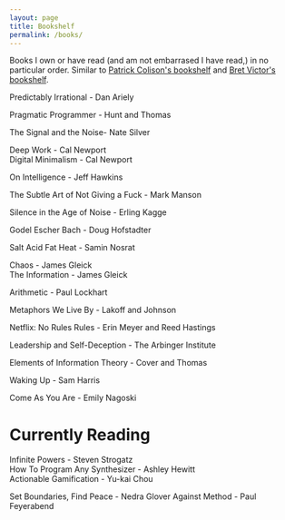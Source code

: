 ```yaml
---
layout: page
title: Bookshelf
permalink: /books/
---
```


Books I own or have read (and am not embarrased I have read,) in no particular
order. Similar to [Patrick Colison's
bookshelf](https://patrickcollison.com/bookshelf) and [Bret Victor's
bookshelf](http://worrydream.com/#!/Links).

Predictably Irrational - Dan Ariely

Pragmatic Programmer - Hunt and Thomas

The Signal and the Noise- Nate Silver

Deep Work - Cal Newport  
Digital Minimalism - Cal Newport

On Intelligence - Jeff Hawkins

The Subtle Art of Not Giving a Fuck - Mark Manson

Silence in the Age of Noise - Erling Kagge

Godel Escher Bach - Doug Hofstadter

Salt Acid Fat Heat - Samin Nosrat

Chaos - James Gleick  
The Information - James Gleick

Arithmetic - Paul Lockhart

Metaphors We Live By - Lakoff and Johnson

Netflix: No Rules Rules - Erin Meyer and Reed Hastings 

Leadership and Self-Deception - The Arbinger Institute

Elements of Information Theory - Cover and Thomas

Waking Up - Sam Harris

Come As You Are - Emily Nagoski

# Currently Reading
Infinite Powers - Steven Strogatz  
How To Program Any Synthesizer - Ashley Hewitt  
Actionable Gamification - Yu-kai Chou  

Set Boundaries, Find Peace - Nedra Glover
Against Method - Paul Feyerabend

